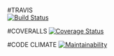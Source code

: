 #TRAVIS  
[![Build Status](https://travis-ci.org/felixkiryowa/fast-food-fast.svg?branch=develop)](https://travis-ci.org/felixkiryowa/fast-food-fast)

#COVERALLS
[![Coverage Status](https://coveralls.io/repos/github/felixkiryowa/fast-food-fast/badge.svg?branch=develop)](https://coveralls.io/github/felixkiryowa/fast-food-fast?branch=develop)

#CODE CLIMATE
[![Maintainability](https://api.codeclimate.com/v1/badges/69009c49be9bd4b59267/maintainability)](https://codeclimate.com/github/felixkiryowa/fast-food-fast/maintainability)